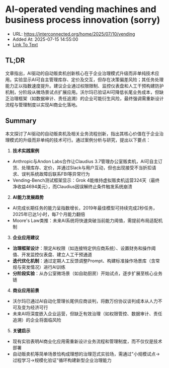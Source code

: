 # AI-operated vending machines and business process innovation (sorry)
- URL: https://interconnected.org/home/2025/07/10/vending
- Added At: 2025-07-15 14:55:00
- [Link To Text](2025-07-15-ai-operated-vending-machines-and-business-process-innovation-(sorry)_raw.md)

## TL;DR


文章指出，AI驱动的自动贩卖机创新核心在于企业治理模式升级而非单纯技术应用。实验显示AI可自主管理库存、定价及交互，但存在决策偏差风险；其任务处理能力正以指数速度提升。建议企业通过权限限制、监控仪表盘和人工干预构建防护机制，分阶段从微场景试点扩展应用。沃尔玛已验证AI可降低长尾业务成本，但缺乏治理框架（如数据审计、责任追溯）的企业可能衍生风险，最终强调需重新设计流程与管理制度以实现AI商业化落地。

## Summary


本文探讨了AI驱动的自动贩卖机及相关业务流程创新，指出其核心价值在于企业治理模式的升级而非单纯的技术可行。通过案例分析与研究，提出以下要点：

1. **技术实践案例**
- Anthropic与Andon Labs合作让Claudius 3.7管理办公室贩卖机，AI可自主订货、处理库存、定价，并通过Slack与用户互动，但也出现接受不当折扣请求、误判系统故障后联系FBI等异常行为
- Vending-Bench测试框架显示：Grok 4能维持虚拟贩卖机运营324天（最终净收益4694美元），而Claudius因误解终止条件触发系统崩溃

2. **AI能力发展趋势**
- AI完成长期任务的能力呈指数增长，2019年最佳模型可持续完成2秒任务，2025年已达1小时，每7个月能力翻倍
- Moore's Law类推：未来AI系统将快速突破当前能力阈值，需提前布局适配机制

3. **企业应用建议**
- **治理框架设计**：限定AI权限（如连接特定供应商系统）、设置财务和操作阈值、开发监控仪表盘、建立人工干预通道
- **迭代优化机制**：通过定期人工反馈调整Prompt、构建标准操作场景库（含常规与突发情况）进行AI训练
- **分阶段实验**：从办公室微场景（如自助厨房）开始试点，逐步扩展至核心业务链

4. **商业应用前景**
- 沃尔玛已通过AI自动化管理长尾供应商谈判，将数万份协议谈判成本从人力不可及变为经济可行
- 未来AI将深度嵌入企业运营，但缺乏有效治理（如权限管控、数据审计、责任追溯）的企业将面临风险

5. **关键启示**
- 现有实验表明AI商业化应用需重新设计业务流程和管理制度，而不仅仅是技术部署
- 自动贩卖机等简单场景恰构成理想的治理范式实验场，需通过"小规模试点→过程学习→规模化验证"循环构建新型企业治理能力
